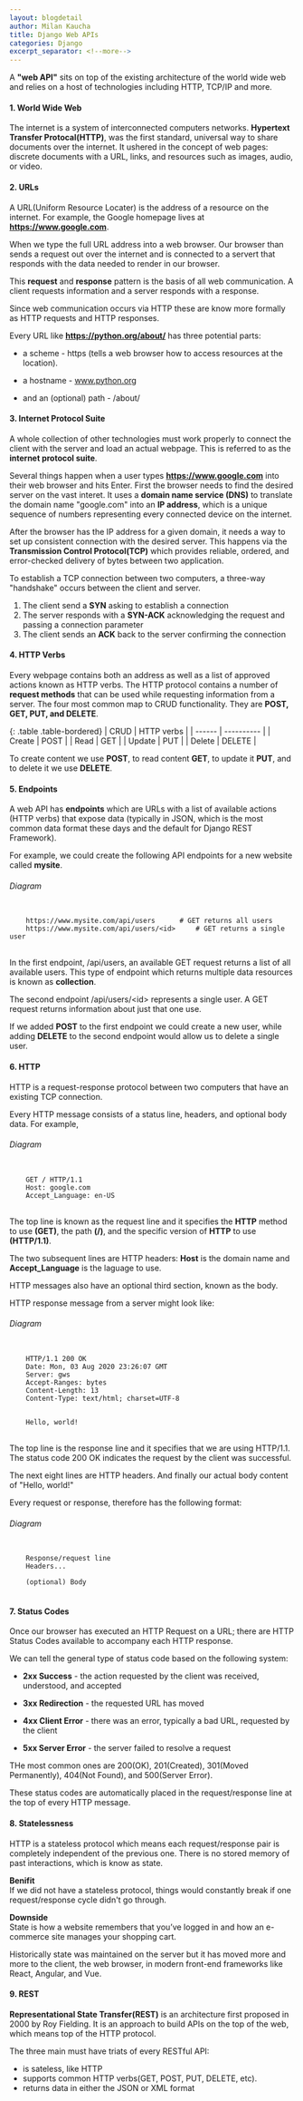 ```yaml
---
layout: blogdetail
author: Milan Kaucha
title: Django Web APIs
categories: Django
excerpt_separator: <!--more-->
---
```


A **"web API"** sits on top of the existing architecture of the world wide web and relies on a host of technologies including HTTP, TCP/IP and more.

#### 1. World Wide Web

The internet is a system of interconnected computers networks. **Hypertext Transfer Protocal(HTTP)**, was the first standard, universal way to share documents over the internet. It ushered in the concept of web pages: discrete documents with a URL, links, and resources such as images, audio, or video.

#### 2. URLs

A URL(Uniform Resource Locater) is the address of a resource on the internet. For example, the Google homepage lives at **https://www.google.com**.

When we type the full URL address into a web browser. Our browser than sends a request out over the internet and is connected to a servert that responds with the data needed to render in our browser.

This **request** and **response** pattern is the basis of all web communication. A client requests information and a server responds with a response.

Since web communication occurs via HTTP these are know more formally as HTTP requests and HTTP responses.

Every URL like **https://python.org/about/** has three potential parts:

- a scheme - https (tells a web browser how to access resources at the location).

- a hostname - www.python.org

- and an (optional) path - /about/

#### 3. Internet Protocol Suite

A whole collection of other technologies must work properly to connect the client with the server and load an actual webpage. This is referred to as the **internet protocol suite**.

Several things happen when a user types **https://www.google.com** into their web browser and hits Enter. First the browser needs to find the desired server on the vast interet. It uses a **domain name service (DNS)** to translate the domain name "google.com" into an **IP address**, which is a unique sequence of numbers representing every connected device on the internet.

After the browser has the IP address for a given domain, it needs a way to set up consistent connection with the desired server. This happens via the **Transmission Control Protocol(TCP)** which provides reliable, ordered, and error-checked delivery of bytes between two application.

To establish a TCP connection between two computers, a three-way "handshake" occurs between the client and server.

1. The client send a **SYN** asking to establish a connection
2. The server responds with a **SYN-ACK** acknowledging the request and passing a connection parameter
3. The client sends an **ACK** back to the server confirming the connection

#### 4. HTTP Verbs

Every webpage contains both an address as well as a list of approved actions known as HTTP verbs. The HTTP protocol contains a number of **request methods** that can be used while requesting information from a server. The four most common map to CRUD functionality. They are **POST, GET, PUT, and DELETE**.

{: .table .table-bordered}
| CRUD | HTTP verbs |
| ------ | ---------- |
| Create | POST |
| Read | GET |
| Update | PUT |
| Delete | DELETE |

To create content we use **POST**, to read content **GET**, to update it **PUT**, and to delete it we use **DELETE**.

#### 5. Endpoints

A web API has **endpoints** which are URLs with a list of available actions (HTTP verbs) that expose data (typically in JSON, which is the most common data format these days and the default for Django REST Framework).

For example, we could create the following API endpoints for a new website called **mysite**.

###### Diagram

<pre>
<code>
    https://www.mysite.com/api/users      # GET returns all users
    https://www.mysite.com/api/users/&lt;id&gt;     # GET returns a single user
</code>
</pre>

In the first endpoint, /api/users, an available GET request returns a list of all available users. This type of endpoint which returns multiple data resources is known as **collection**.

The second endpoint /api/users/\<id> represents a single user. A GET request returns information about just that one use.

If we added **POST** to the first endpoint we could create a new user, while adding **DELETE** to the second endpoint would allow us to delete a single user.

#### 6. HTTP

HTTP is a request-response protocol between two computers that have an existing TCP connection.

Every HTTP message consists of a status line, headers, and optional body data. For example,

###### Diagram

<pre>
<code>
    GET / HTTP/1.1
    Host: google.com
    Accept_Language: en-US
</code>
</pre>

The top line is known as the request line and it specifies the **HTTP** method to use **(GET)**, the path **(/)**, and the specific version of **HTTP** to use **(HTTP/1.1)**.

The two subsequent lines are HTTP headers: **Host** is the domain name and **Accept_Language** is the laguage to use.

HTTP messages also have an optional third section, known as the body.

HTTP response message from a server might look like:

###### Diagram

<pre>
<code>
    HTTP/1.1 200 OK
    Date: Mon, 03 Aug 2020 23:26:07 GMT
    Server: gws
    Accept-Ranges: bytes
    Content-Length: 13
    Content-Type: text/html; charset=UTF-8
    

    Hello, world!
</code>
</pre>

The top line is the response line and it specifies that we are using HTTP/1.1. The status code 200 OK indicates the request by the client was successful.

The next eight lines are HTTP headers. And finally our actual body content of "Hello, world!"

Every request or response, therefore has the following format:

###### Diagram

<pre>
<code>
    Response/request line
    Headers...

    (optional) Body
</code>
</pre>

#### 7. Status Codes

Once our browser has executed an HTTP Request on a URL; there are HTTP Status Codes available to accompany each HTTP response.

We can tell the general type of status code based on the following system:

- **2xx Success** - the action requested by the client was received, understood, and accepted

- **3xx Redirection** - the requested URL has moved

- **4xx Client Error** - there was an error, typically a bad URL, requested by the client

- **5xx Server Error** - the server failed to resolve a request

THe most common ones are 200(OK), 201(Created), 301(Moved Permanently), 404(Not Found), and 500(Server Error).

These status codes are automatically placed in the request/response line at the top of every HTTP message.

#### 8. Statelessness

HTTP is a stateless protocol which means each request/response pair is completely independent of the previous one. There is no stored memory of past interactions, which is know as state.

**Benifit**<br>
If we did not have a stateless protocol, things would constantly break if one request/response cycle didn't go through.

**Downside**<br>
State is how a website remembers that you’ve logged in and how an e-commerce site manages your shopping cart.

Historically state was maintained on the server but it has moved more and more to the client, the web browser, in modern front-end frameworks like React, Angular, and Vue.

#### 9. REST

**Representational State Transfer(REST)** is an architecture first proposed in 2000 by Roy Fielding. It is an approach to build APIs on the top of the web, which means top of the HTTP protocol.

The three main must have triats of every RESTful API:

- is sateless, like HTTP
- supports common HTTP verbs(GET, POST, PUT, DELETE, etc).
- returns data in either the JSON or XML format

